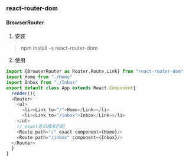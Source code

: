 ### react-router-dom  
#### BrowserRouter  
1. 安装  
> npm install -s react-router-dom
2. 使用  
>
```javascript  
import {BrowserRouter as Router,Route,Link} from "react-router-dom"
import Home from "./Home"
import Inbox from "./Inbox"
export default class App extends React.Component{
  render(){
  <Router>
    <ul>
      <li><Link to="/">Home</Link></li>
      <li><Link to="/inbox">Inbox</Link></li>
    </ul>
    // exact表示精准匹配
    <Route path="/" exact component={Home}/>
    <Route path="/inbox" component={Inbox}/>
  </Router>
  }
}  
```